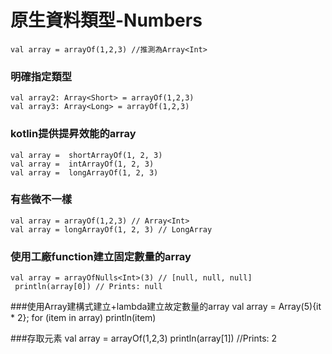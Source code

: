 # 原生資料類型-Numbers
	val array = arrayOf(1,2,3) //推測為Array<Int>
	
### 明確指定類型
	val array2: Array<Short> = arrayOf(1,2,3)
	val array3: Array<Long> = arrayOf(1,2,3)

### kotlin提供提昇效能的array
	val array =  shortArrayOf(1, 2, 3)
	val array =  intArrayOf(1, 2, 3)
	val array =  longArrayOf(1, 2, 3)
	
### 有些微不一樣
	val array = arrayOf(1,2,3) // Array<Int>
	val array = longArrayOf(1, 2, 3) // LongArray

### 使用工廠function建立固定數量的array
	val array = arrayOfNulls<Int>(3) // [null, null, null]
	 println(array[0]) // Prints: null

###使用Array建構式建立+lambda建立故定數量的array
	val array = Array(5){it * 2};
	for (item in array) println(item)

###存取元素
	val array = arrayOf(1,2,3)
	println(array[1]) //Prints: 2
